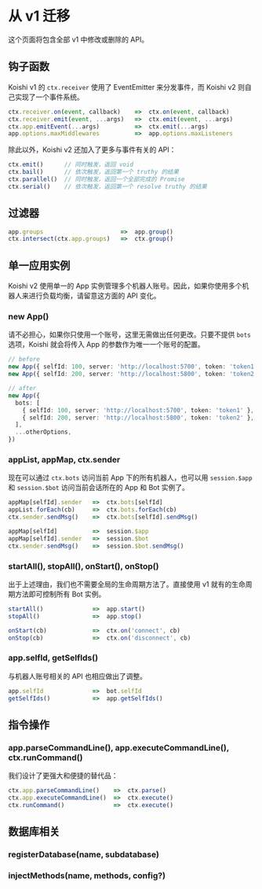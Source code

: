 # 从 v1 迁移

这个页面将包含全部 v1 中修改或删除的 API。

## 钩子函数

Koishi v1 的 `ctx.receiver` 使用了 EventEmitter 来分发事件，而 Koishi v2 则自己实现了一个事件系统。

```ts
ctx.receiver.on(event, callback)    =>  ctx.on(event, callback)
ctx.receiver.emit(event, ...args)   =>  ctx.emit(event, ...args)
ctx.app.emitEvent(...args)          =>  ctx.emit(...args)
app.options.maxMiddlewares          =>  app.options.maxListeners
```

除此以外，Koishi v2 还加入了更多与事件有关的 API：

```ts
ctx.emit()      // 同时触发，返回 void
ctx.bail()      // 依次触发，返回第一个 truthy 的结果
ctx.parallel()  // 同时触发，返回一个全部完成的 Promise
ctx.serial()    // 依次触发，返回第一个 resolve truthy 的结果
```

## 过滤器

```ts
app.groups                      =>  app.group()
ctx.intersect(ctx.app.groups)   =>  ctx.group()
```

## 单一应用实例

Koishi v2 使用单一的 App 实例管理多个机器人账号。因此，如果你使用多个机器人来进行负载均衡，请留意这方面的 API 变化。

### new App() <Badge type="warn" text="修改"/>

请不必担心，如果你只使用一个账号，这里无需做出任何更改。只要不提供 `bots` 选项，Koishi 就会将传入 App 的参数作为唯一一个账号的配置。

```ts
// before
new App({ selfId: 100, server: 'http://localhost:5700', token: 'token1', ...otherOptions })
new App({ selfId: 200, server: 'http://localhost:5800', token: 'token2', ...otherOptions })

// after
new App({
  bots: [
    { selfId: 100, server: 'http://localhost:5700', token: 'token1' },
    { selfId: 200, server: 'http://localhost:5800', token: 'token2' },
  ],
  ...otherOptions,
})
```

### appList, appMap, ctx.sender <Badge type="error" text="移除"/>

现在可以通过 `ctx.bots` 访问当前 App 下的所有机器人，也可以用 `session.$app` 和 `session.$bot` 访问当前会话所在的 App 和 Bot 实例了。

```ts
appMap[selfId].sender   =>  ctx.bots[selfId]
appList.forEach(cb)     =>  ctx.bots.forEach(cb)
ctx.sender.sendMsg()    =>  ctx.bots[selfId].sendMsg()

appMap[selfId]          =>  session.$app
appMap[selfId].sender   =>  session.$bot
ctx.sender.sendMsg()    =>  session.$bot.sendMsg()
```

### startAll(), stopAll(), onStart(), onStop() <Badge type="error" text="移除"/>

出于上述理由，我们也不需要全局的生命周期方法了。直接使用 v1 就有的生命周期方法即可控制所有 Bot 实例。

```ts
startAll()              =>  app.start()
stopAll()               =>  app.stop()

onStart(cb)             =>  ctx.on('connect', cb)
onStop(cb)              =>  ctx.on('disconnect', cb)
```

### app.selfId, getSelfIds() <Badge type="warn" text="移除"/>

与机器人账号相关的 API 也相应做出了调整。

```ts
app.selfId              =>  bot.selfId
getSelfIds()            =>  app.getSelfIds()
```

## 指令操作

### app.parseCommandLine(), app.executeCommandLine(), ctx.runCommand() <Badge type="error" text="移除"/>

我们设计了更强大和便捷的替代品：

```ts
ctx.app.parseCommandLine()    =>  ctx.parse()
ctx.app.executeCommandLine()  =>  ctx.execute()
ctx.runCommand()              =>  ctx.execute()
```

## 数据库相关

### registerDatabase(name, subdatabase) <Badge type="error" text="移除"/>



### injectMethods(name, methods, config?) <Badge type="error" text="移除"/>


